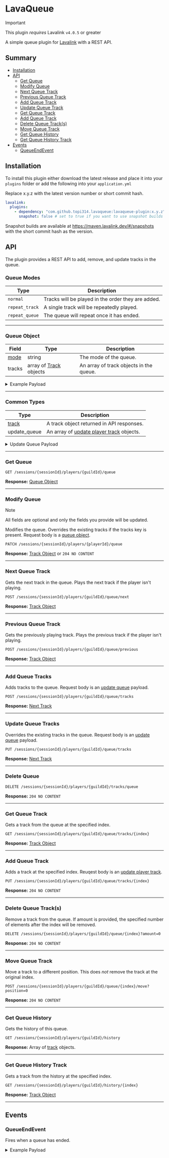 # LavaQueue

> [!IMPORTANT]
> This plugin *requires* Lavalink `v4.0.5` or greater

A simple queue plugin for [Lavalink](https://github.com/lavalink-devs/Lavalink) with a REST API.

## Summary

* [Installation](#installation)
* [API](#api)
  * [Get Queue](#get-queue)
  * [Modify Queue](#modify-queue)
  * [Next Queue Track](#next-queue-track)
  * [Previous Queue Track](#previous-queue-track)
  * [Add Queue Track](#add-queue-tracks)
  * [Update Queue Track](#update-queue-tracks)
  * [Get Queue Track](#get-queue-track)
  * [Add Queue Track](#add-queue-track)
  * [Delete Queue Track(s)](#delete-queue-track(s))
  * [Move Queue Track](#move-queue-track)
  * [Get Queue History](#get-queue-history)
  * [Get Queue History Track](#get-queue-history-track)
* [Events](#events)
  * [QueueEndEvent](#queueendevent)

## Installation

To install this plugin either download the latest release and place it into your `plugins` folder or add the following into your `application.yml`

Replace x.y.z with the latest version number or short commit hash.

```yaml
lavalink:
  plugins:
    - dependency: "com.github.topi314.lavaqueue:lavaqueue-plugin:x.y.z"
      snapshot: false # set to true if you want to use snapshot builds (see below)
```

Snapshot builds are available at https://maven.lavalink.dev/#/snapshots with the short commit hash as the version.

## API

The plugin provides a REST API to add, remove, and update tracks in the queue.

### Queue Modes

| Type            | Description                                        |
|-----------------|----------------------------------------------------|
| `normal`        | Tracks will be played in the order they are added. |
| `repeat_track`  | A single track will be repeatedly played.          |
| `repeat_queue`  | The queue will repeat once it has ended.           |

---

### Queue Object

| Field                | Type                                                               | Description                             |
|----------------------|--------------------------------------------------------------------|-----------------------------------------|
| [mode](#queue-modes) | string                                                             | The mode of the queue.                  |
| tracks               | array of [Track](https://lavalink.dev/api/rest.html#track) objects | An array of track objects in the queue. |

<details>
<summary>Example Payload</summary>

```json5
{
  "type": "normal",
  "tracks": [
    {
      "encoded": "...",
      "info": {},
      "pluginInfo": {},
      "userData": {}
    }
  ]
}
```

</details>

---

### Common Types

| Type                                              | Description                                                                                   |
|---------------------------------------------------|-----------------------------------------------------------------------------------------------|
| [track](https://lavalink.dev/api/rest.html#track) | A track object returned in API responses.                                                     |
| update_queue                                    | An array of [update player track](https://lavalink.dev/api/rest#update-player-track) objects.   |

<details>
<summary>Update Queue Payload</summary>

```json5
{
  [
    {
      "encoded": "QAAAjQIAJVJpY2sgQXN0bGV5IC0gTmV2ZXIgR29ubmEgR2l2ZSBZb3UgVXAADlJpY2tBc3RsZXlWRVZPAAAAAAADPCAAC2RRd"
    }
  ]
}
```

</details>

---

### Get Queue

```http
GET /sessions/{sessionId}/players/{guildId}/queue
```

**Response:** [Queue Object](#queue-object)

---

### Modify Queue

> [!NOTE]
> All fields are optional and only the fields you provide will be updated.

Modifies the queue. Overrides the existing tracks if the tracks key is present. Request body is a [queue object](#queue-object).

```http
PATCH /sessions/{sessionId}/players/{playerId}/queue
```

**Response:** [Track Object](https://lavalink.dev/api/rest.html#track) or `204 NO CONTENT`

---

### Next Queue Track

Gets the next track in the queue. Plays the next track if the player isn't playing.

```http
POST /sessions/{sessionId}/players/{guildId}/queue/next
```

**Response:** [Track Object](https://lavalink.dev/api/rest.html#track)

---

### Previous Queue Track

Gets the previously playing track. Plays the previous track if the player isn't playing.

```http
POST /sessions/{sessionId}/players/{guildId}/queue/previous
```

**Response:** [Track Object](https://lavalink.dev/api/rest.html#track)

---

### Add Queue Tracks

Adds tracks to the queue. Request body is an [update queue](#common-types) payload.

```http
POST /sessions/{sessionId}/players/{guildId}/queue/tracks
```

**Response:** [Next Track](https://lavalink.dev/api/rest.html#track)

---

### Update Queue Tracks

Overrides the existing tracks in the queue. Request body is an [update queue](#common-types) payload.

```http
PUT /sessions/{sessionId}/players/{guildId}/queue/tracks
```

**Response:** [Next Track](https://lavalink.dev/api/rest.html#track)

---

### Delete Queue

```http
DELETE /sessions/{sessionId}/players/{guildId}/tracks/queue
```

**Response:** `204 NO CONTENT`

---

### Get Queue Track

Gets a track from the queue at the specified index.

```http
GET /sessions/{sessionId}/players/{guildId}/queue/tracks/{index}
```

**Response:** [Track Object](https://lavalink.dev/api/rest.html#track)

---

### Add Queue Track

Adds a track at the specified index. Reuqest body is an [update player track](https://lavalink.dev/api/rest#update-player-track).

```http
PUT /sessions/{sessionId}/players/{guildId}/queue/tracks/{index}
```

**Response:** `204 NO CONTENT`

---

### Delete Queue Track(s)

Remove a track from the queue. If amount is provided, the specified number of elements after the index will be removed.

```http
DELETE /sessions/{sessionId}/players/{guildId}/queue/{index}?amount=0
```

**Response:** `204 NO CONTENT`

---

### Move Queue Track

Move a track to a different position. This does *not* remove the track at the original index.

```http
POST /sessions/{sessionId}/players/{guildId}/queue/{index}/move?position=0
```

**Response:** `204 NO CONTENT`

---

### Get Queue History

Gets the history of this queue.

```http
GET /sessions/{sessionId}/players/{guildId}/history
```

**Response:** Array of [track](https://lavalink.dev/api/rest.html#track) objects.

---

### Get Queue History Track

Gets a track from the history at the specified index.

```http
GET /sessions/{sessionId}/players/{guildId}/history/{index}
```

**Response:** [Track Object](https://lavalink.dev/api/rest.html#track)

---

## Events

### QueueEndEvent

Fires when a queue has ended.

<details>
<summary>Example Payload</summary>

```json5
{
  "op": "event",
  "type": "QueueEndEvent",
  "guildId": "...",
}
```
</details>